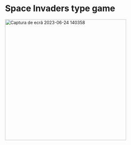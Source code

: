 # Space Invaders type game


<img width="399" alt="Captura de ecrã 2023-06-24 140358" src="https://github.com/Fl13ip/Space-Invaders-type-game/assets/94529914/d48291b4-a341-402f-91dd-2f714e17a8d4">
